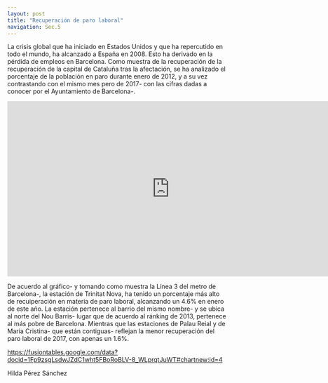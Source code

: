 ```yaml
---
layout: post
title: "Recuperación de paro laboral"
navigation: Sec.5
---
```


La crisis global que ha iniciado en Estados Unidos y que ha repercutido en todo el mundo, ha alcanzado a España en 2008. Esto ha derivado en la pérdida de empleos en Barcelona. 
Como muestra de la recuperación de la recuperación de la capital de Cataluña tras la afectación, se ha analizado el porcentaje de la población en paro durante enero de 2012, y a su vez contrastando con el mismo mes pero de 2017- con las cifras dadas a conocer por el Ayuntamiento de Barcelona-.



<iframe width="740" height="400" scrolling="no" frameborder="no" src="https://fusiontables.google.com/embedviz?containerId=googft-gviz-canvas&amp;q=select+col2%3E%3E0%2C+col10%3E%3E0%2C+col5%3E%3E1+from+1Fp9zsgLsdwJZdC1wht5FBoRoBLV-8_WLprqtJuWT+order+by+col10%3E%3E0+asc+limit+26&amp;viz=GVIZ&amp;t=LINE&amp;uiversion=2&amp;gco_forceIFrame=true&amp;gco_hasLabelsColumn=true&amp;gco_vAxes=%5B%7B%22title%22%3Anull%2C+%22minValue%22%3Anull%2C+%22maxValue%22%3Anull%2C+%22useFormatFromData%22%3Atrue%2C+%22viewWindow%22%3A%7B%22max%22%3Anull%2C+%22min%22%3Anull%7D%7D%2C%7B%22useFormatFromData%22%3Atrue%2C+%22viewWindow%22%3A%7B%22max%22%3Anull%2C+%22min%22%3Anull%7D%2C+%22minValue%22%3Anull%2C+%22maxValue%22%3Anull%2C+%22textStyle%22%3A%7B%22color%22%3A%22none%22%2C+%22fontSize%22%3A12%7D%7D%5D&amp;gco_useFirstColumnAsDomain=true&amp;gco_legacyScatterChartLabels=true&amp;gco_curveType=&amp;gco_booleanRole=certainty&amp;gco_lineWidth=2&amp;gco_hAxis=%7B%22useFormatFromData%22%3Atrue%2C+%22minValue%22%3Anull%2C+%22maxValue%22%3Anull%2C+%22viewWindow%22%3Anull%2C+%22viewWindowMode%22%3Anull%2C+%22textStyle%22%3A%7B%22color%22%3A%22%23000000%22%2C+%22fontSize%22%3A12%7D%7D&amp;gco_legend=none&amp;gco_series=%7B%220%22%3A%7B%22color%22%3A%22none%22%2C+%22targetAxisIndex%22%3A1%7D%2C+%221%22%3A%7B%22color%22%3A%22%2338761d%22%2C+%22targetAxisIndex%22%3A0%7D%7D&amp;gco_title=Recuperaci%C3%B3n+paro+laboral&amp;width=740&amp;height=400"></iframe>

 De acuerdo al gráfico- y tomando como muestra la Línea 3 del metro de Barcelona-, la estación de Trinitat Nova, ha tenido un porcentaje más alto de recuiperación en materia de paro laboral, alcanzando un 4.6% en enero de este año. La estación pertenece al barrio del mismo nombre- y se ubica al norte del Nou Barris- lugar que de acuerdo al ránking de 2013, pertenece al más pobre de Barcelona.
 Mientras que las estaciones de Palau Reial y de Maria Cristina- que están contiguas- reflejan la menor recuperación del paro laboral de 2017, con apenas un 1.6%.
 
 https://fusiontables.google.com/data?docid=1Fp9zsgLsdwJZdC1wht5FBoRoBLV-8_WLprqtJuWT#chartnew:id=4
 
 
 Hilda Pérez Sánchez
 
 

